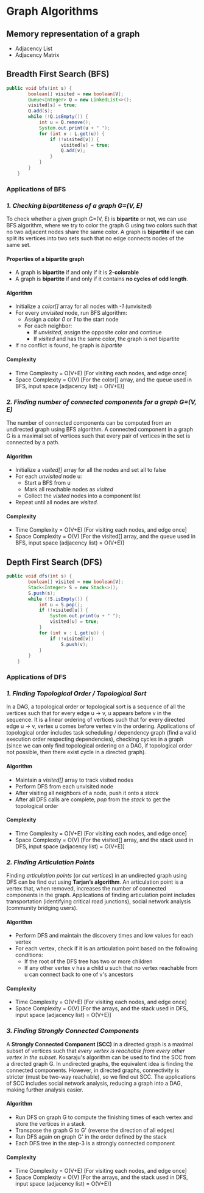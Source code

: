 # Graph Algorithms #

## Memory representation of a graph ##
- Adjacency List
- Adjacency Matrix









## Breadth First Search (BFS) ##
```java
public void bfs(int s) {
        boolean[] visited = new boolean[V];
        Queue<Integer> Q = new LinkedList<>();
        visited[s] = true;
        Q.add(s);
        while (!Q.isEmpty()) {
            int u = Q.remove();
            System.out.print(u + " ");
            for (int v : L.get(u)) {
                if (!visited[v]) {
                    visited[v] = true; 
                    Q.add(v); 
                }
            }
        }
    }
```

### Applications of BFS ###
### *1. Checking bipartiteness of a graph G=(V, E)* ###
To check whether a given graph G=(V, E) is **bipartite** or not, we can use BFS algorithm, where we try to color the graph G using two colors such that no two adjacent nodes share the same color. A graph is **bipartite** if we can split its vertices into two sets such that no edge connects nodes of the same set. 

#### Properties of a bipartite graph ####
- A graph is **bipartite** if and only if it is **2-colorable**
- A graph is **bipartite** if and only if it contains **no cycles of odd length**.

#### Algorithm ####
- Initialize a *color[]* array for all nodes with *-1* (unvisited)
- For every *unvisited* node, run BFS algorithm:
  - Assign a color *0* or *1* to the start node
  - For each neighbor:
    - If *unvisited*, assign the opposite color and continue
    - If *visited* and has the same color, the graph is not bipartite
- If no conflict is found, he graph is *bipartite*

#### Complexity ####
- Time Complexity = O(V+E) [For visiting each nodes, and edge once]
- Space Complexity = O(V) [For the color[] array, and the queue used in BFS, input space (adjacency list) = O(V+E)]


### *2. Finding number of connected components for a graph G=(V, E)* ###
The number of connected components can be computed from an undirected graph using BFS algorithm. A connected component in a graph G is a maximal set of vertices such that every pair of vertices in the set is connected by a path.

#### Algorithm ####
- Initialize a *visited[]* array for all the nodes and set all to false
- For each *unvisited* node u:
  - Start a BFS from u
  - Mark all reachable nodes as *visited*
  - Collect the *visited* nodes into a component list
- Repeat until all nodes are *visited*.

#### Complexity ####
- Time Complexity = O(V+E) [For visiting each nodes, and edge once]
- Space Complexity = O(V) [For the visited[] array, and the queue used in BFS, input space (adjacency list) = O(V+E)]



## Depth First Search (DFS) ##
```java
public void dfs(int s) {
        boolean[] visited = new boolean[V];
        Stack<Integer> S = new Stack<>();
        S.push(s);
        while (!S.isEmpty()) {
            int u = S.pop();
            if (!visited[u]) {
                System.out.print(u + " ");
                visited[u] = true;
            }
            for (int v : L.get(u)) {
                if (!visited[v])
                    S.push(v);
            }
        }
    }
```

### Applications of DFS ###
### *1. Finding Topological Order / Topological Sort* ###
In a DAG, a topological order or topological sort is a sequence of all the vertices such that for every edge u -> v, u appears before v in the sequence. It is a linear ordering of vertices such that for every directed edge u -> v, vertex u comes before vertex v in the ordering. Applications of topological order includes task scheduling / dependency graph (find a valid execution order respecting dependencies), checking cycles in a graph (since we can only find topological ordering on a DAG, if topological order not possible, then there exist cycle in a directed graph).

#### Algorithm ####
- Maintain a *visited[]* array to track visited nodes
- Perform DFS from each unvisited node
- After visiting all neighbors of a node, push it onto a *stack*
- After all DFS calls are complete, *pop* from the *stack* to get the topological order

#### Complexity ####
- Time Complexity = O(V+E) [For visiting each nodes, and edge once]
- Space Complexity = O(V) [For the visited[] array, and the stack used in DFS, input space (adjacency list) = O(V+E)]

### *2. Finding Articulation Points* ###
Finding *articulation points* (or *cut vertices*) in an undirected graph using DFS can be find out using **Tarjan’s algorithm**. An articulation point is a vertex that, when removed, increases the number of connected components in the graph. Applications of finding articulation point includes transportation (identifying critical road junctions), social network analysis (community bridging users).

#### Algorithm ####
- Perform DFS and maintain the discovery times and low values for each vertex
- For each vertex, check if it is an articulation point based on the following conditions:
  - If the root of the DFS tree has two or more children
  - If any other vertex v has a child u such that no vertex reachable from u can connect back to one of v's ancestors

#### Complexity ####
- Time Complexity = O(V+E) [For visiting each nodes, and edge once]
- Space Complexity = O(V) [For the arrays, and the stack used in DFS, input space (adjacency list) = O(V+E)]

### *3. Finding Strongly Connected Components* ###
A **Strongly Connected Component (SCC)** in a directed graph is a maximal subset of vertices such that *every vertex is reachable from every other vertex in the subset*. Kosaraju's algorithm can be used to find the SCC from a directed graph G. In undirected graphs, the equivalent idea is finding the connected components. However, in directed graphs, connectivity is stricter (must be two-way reachable), so we find out SCC. The applications of SCC includes social network analysis, reducing a graph into a DAG, making further analysis easier.

#### Algorithm ####
- Run DFS on graph G to compute the finishing times of each vertex and store the vertices in a stack
- Transpose the graph G to G' (reverse the direction of all edges)
- Run DFS again on graph G' in the order defined by the stack
- Each DFS tree in the step-3 is a strongly connected component

#### Complexity ####
- Time Complexity = O(V+E) [For visiting each nodes, and edge once]
- Space Complexity = O(V) [For the arrays, and the stack used in DFS, input space (adjacency list) = O(V+E)]

